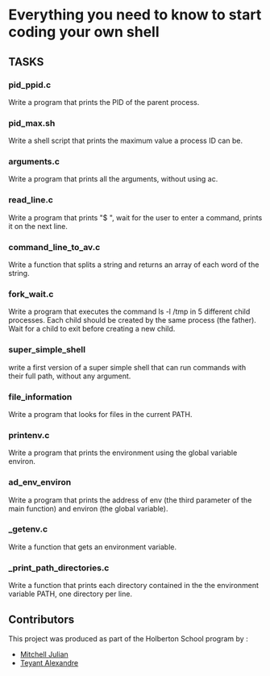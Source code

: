 # Everything you need to know to start coding your own shell

## TASKS

### pid_ppid.c
Write a program that prints the PID of the parent process.

### pid_max.sh
Write a shell script that prints the maximum value a process ID can be.

### arguments.c
Write a program that prints all the arguments, without using ac.

### read_line.c
Write a program that prints "$ ", wait for the user to enter a command, prints it on the next line.

### command_line_to_av.c
Write a function that splits a string and returns an array of each word of the string.

### fork_wait.c
Write a program that executes the command ls -l /tmp in 5 different child processes. Each child should be created by the same process (the father). Wait for a child to exit before creating a new child.

### super_simple_shell
write a first version of a super simple shell that can run commands with their full path, without any argument.

### file_information
Write a program that looks for files in the current PATH.

### printenv.c
Write a program that prints the environment using the global variable environ.

### ad_env_environ
Write a program that prints the address of env (the third parameter of the main function) and environ (the global variable).

### _getenv.c
Write a function that gets an environment variable.

### _print_path_directories.c
Write a function that prints each directory contained in the the environment variable PATH, one directory per line.


## Contributors
This project was produced as part of the Holberton School program by :
- [Mitchell Julian](https://github.com/jmitchell35)
- [Teyant Alexandre](https://github.com/Akatsuki667)